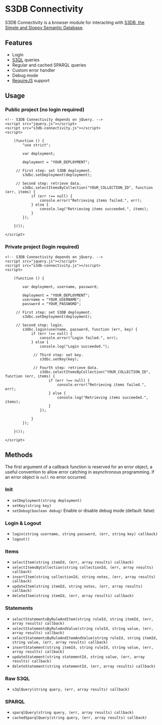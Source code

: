 S3DB Connectivity
===============

S3DB Connectivity is a browser module for interacting with [S3DB, the Simple and Sloppy Semantic Database](http://s3db.org).


Features
--------

* Login
* [S3QL](http://s3ql.org/) queries
* Regular and cached SPARQL queries
* Custom error handler
* Debug mode
* [RequireJS](http://requirejs.org/) support


Usage
-----

### Public project (no login required)

    <!-- S3DB Connectivity depends on jQuery. -->
    <script src="jquery.js"></script>
    <script src="s3db-connectivity.js"></script>
    <script>

        (function () {
            "use strict";

            var deployment;

            deployment = "YOUR_DEPLOYMENT";

         // First step: set S3DB deployment.
            s3dbc.setDeployment(deployment);

         // Second step: retrieve data.
            s3dbc.selectItemsByCollection("YOUR_COLLECTION_ID", function (err, items) {
                if (err !== null) {
                    console.error("Retrieving items failed.", err);
                } else {
                    console.log("Retrieving items succeeded.", items);
                }
            });

        }());

    </script>

### Private project (login required)

    <!-- S3DB Connectivity depends on jQuery. -->
    <script src="jquery.js"></script>
    <script src="s3db-connectivity.js"></script>
    <script>

        (function () {

            var deployment, username, password;

            deployment = "YOUR_DEPLOYMENT";
            username = "YOUR_USERNAME";
            password = "YOUR_PASSWORD";

         // First step: set S3DB deployment.
            s3dbc.setDeployment(deployment);

         // Second step: login.
            s3dbc.login(username, password, function (err, key) {
                if (err !== null) {
                    console.error("Login failed.", err);
                } else {
                    console.log("Login succeeded.");

                 // Third step: set key.
                    s3dbc.setKey(key);

                 // Fourth step: retrieve data.
                    s3dbc.selectItemsByCollection("YOUR_COLLECTION_ID", function (err, items) {
                        if (err !== null) {
                            console.error("Retrieving items failed.", err);
                        } else {
                            console.log("Retrieving items succeeded.", items);
                        }
                    });

                }
            });

        }());

    </script>


Methods
-------

The first argument of a callback function is reserved for an error object, a useful convention to allow error catching in asynchronous programming. If an error object is `null` no error occurred.

### Init

* `setDeployment(string deployment)`
* `setKey(string key)`
* `setDebug(boolean debug)` Enable or disable debug mode (default: false)

### Login & Logout

* `login(string username, string password, (err, string key) callback)`
* `logout()`

### Items

* `selectItem(string itemId, (err, array results) callback)`
* `selectItemsByCollection(string collectionId, (err, array results) callback)`
* `insertItem(string collectionId, string notes, (err, array results) callback)`
* `updateItem(string itemId, string notes, (err, array results) callback)`
* `deleteItem(string itemId, (err, array results) callback)`

### Statements

* `selectStatementsByRuleAndItem(string ruleId, string itemId, (err, array results) callback)`
* `selectStatementsByRuleAndValue(string ruleId, string value, (err, array results) callback)`
* `selectStatementsByRuleAndItemAndValue(string ruleId, string itemId, string value, (err, array results) callback)`
* `insertStatement(string itemId, string ruleId, string value, (err, array results) callback)`
* `updateStatement(string statementId, string value, (err, array results) callback)`
* `deleteStatement(string statementId, (err, array results) callback)`

### Raw S3QL

* `s3qlQuery(string query, (err, array results) callback)`

### SPARQL

* `sparqlQuery(string query, (err, array results) callback)`
* `cachedSparqlQuery(string query, (err, array results) callback)`
